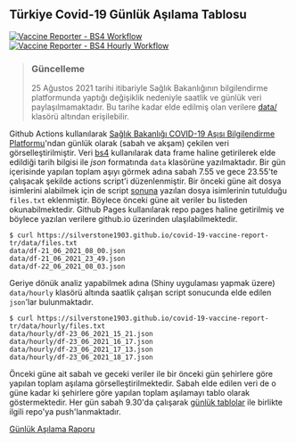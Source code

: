 ## Türkiye Covid-19 Günlük Aşılama Tablosu

[![Vaccine Reporter - BS4 Workflow](https://github.com/silverstone1903/covid-19-vaccine-report-tr/actions/workflows/main.yml/badge.svg)](https://github.com/silverstone1903/covid-19-vaccine-report-tr/actions/workflows/main.yml)
[![Vaccine Reporter - BS4 Hourly Workflow](https://github.com/silverstone1903/covid-19-vaccine-report-tr/actions/workflows/hourly_workflow.yml/badge.svg)](https://github.com/silverstone1903/covid-19-vaccine-report-tr/actions/workflows/hourly_workflow.yml)

> ### Güncelleme
> 25 Ağustos 2021 tarihi itibariyle Sağlık Bakanlığının bilgilendirme platformunda yaptığı değişiklik nedeniyle saatlik ve günlük veri paylaşılmamaktadır. Bu tarihe kadar elde edilmiş olan verilere [data/](https://github.com/silverstone1903/covid-19-vaccine-report-tr/tree/main/data) klasörü altından erişilebilir.

Github Actions kullanılarak [Sağlık Bakanlığı COVID-19 Aşısı Bilgilendirme Platformu](https://covid19asi.saglik.gov.tr/)'ndan günlük olarak (sabah ve akşam) çekilen veri görselleştirilmiştir. Veri [bs4](https://github.com/silverstone1903/covid-19-vaccine-report-tr/blob/main/run.py) kullanılarak data frame haline getirilerek elde edildiği tarih bilgisi ile *json* formatında `data` klasörüne yazılmaktadır. Bir gün içerisinde yapılan toplam aşıyı görmek adına sabah 7.55 ve gece 23.55'te çalışacak şekilde actions script'i düzenlenmiştir. Bir önceki güne ait dosya isimlerini alabilmek için de script [sonuna](https://github.com/silverstone1903/covid-19-vaccine-report-tr/blob/main/run.py#L58) yazılan dosya isimlerinin tutulduğu `files.txt` eklenmiştir. Böylece önceki güne ait veriler bu listeden okunabilmektedir. Github Pages kullanılarak repo pages haline getirilmiş ve böylece yazılan verilere github.io üzerinden ulaşılabilmektedir. 


```
$ curl https://silverstone1903.github.io/covid-19-vaccine-report-tr/data/files.txt
data/df-21_06_2021_08_00.json
data/df-21_06_2021_23_49.json
data/df-22_06_2021_08_03.json
```
Geriye dönük analiz yapabilmek adına (Shiny uygulaması yapmak üzere) `data/hourly` klasörü altında saatlik çalışan script sonucunda elde edilen `json`'lar bulunmaktadır. 

```
$ curl https://silverstone1903.github.io/covid-19-vaccine-report-tr/data/hourly/files.txt
data/hourly/df-23_06_2021_15_21.json
data/hourly/df-23_06_2021_16_17.json
data/hourly/df-23_06_2021_17_13.json
data/hourly/df-23_06_2021_18_17.json
```


Önceki güne ait sabah ve geceki veriler ile bir önceki gün şehirlere göre yapılan toplam aşılama görselleştirilmektedir. Sabah elde edilen veri de o güne kadar ki şehirlere göre yapılan toplam aşılamayı tablo olarak göstermektedir. Her gün sabah 9.30'da çalışarak [günlük tablolar](https://silverstone1903.github.io/projects/Covid19-Visualizations/) ile birlikte ilgili repo'ya push'lanmaktadır.




[Günlük Aşılama Raporu](https://silverstone1903.github.io/daily-covid19-data-table/tables/Covid19AsiTurkiye.html)
